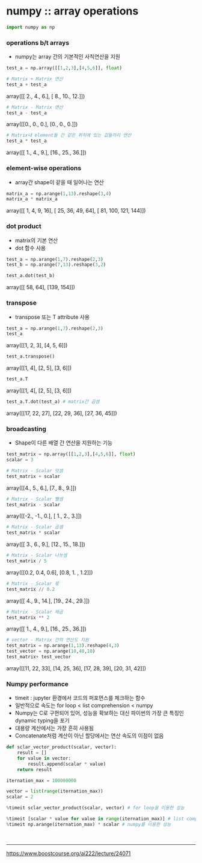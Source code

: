 # numpy :: array operations


```python
import numpy as np
```

### operations b/t arrays

- numpy는 array 간의 기본적인 사칙연산을 지원


```python
test_a = np.array([[1,2,3],[4,5,6]], float)
```


```python
# Matrix + Matrix 연산
test_a + test_a 
```




   array([[ 2.,  4.,  6.],
           [ 8., 10., 12.]])




```python
# Matrix - Matrix 연산
test_a - test_a 
```




   array([[0., 0., 0.],
           [0., 0., 0.]])




```python
# Matrix내 element들 간 같은 위치에 있는 값들끼리 연산
test_a * test_a 
```




   array([[ 1.,  4.,  9.],
           [16., 25., 36.]])



### element-wise operations

- array간 shape이 같을 때 일어나는 연산


```python
matrix_a = np.arange(1,13).reshape(3,4)
matrix_a * matrix_a
```




   array([[  1,   4,   9,  16],
           [ 25,  36,  49,  64],
           [ 81, 100, 121, 144]])



### dot product

- matrix의 기본 연산
- dot 함수 사용


```python
test_a = np.arange(1,7).reshape(2,3)
test_b = np.arange(7,13).reshape(3,2)
```


```python
test_a.dot(test_b)
```




   array([[ 58,  64],
           [139, 154]])



### transpose

- transpose 또는 T attribute 사용


```python
test_a = np.arange(1,7).reshape(2,3)
test_a
```




   array([[1, 2, 3],
           [4, 5, 6]])




```python
test_a.transpose()
```




   array([[1, 4],
           [2, 5],
           [3, 6]])




```python
test_a.T
```




   array([[1, 4],
           [2, 5],
           [3, 6]])




```python
test_a.T.dot(test_a) # matrix간 곱셈
```




   array([[17, 22, 27],
           [22, 29, 36],
           [27, 36, 45]])



### broadcasting

- Shape이 다른 배열 간 연산을 지원하는 기능


```python
test_matrix = np.array([[1,2,3],[4,5,6]], float)
scalar = 3
```


```python
# Matrix - Scalar 덧셈
test_matrix + scalar 
```




   array([[4., 5., 6.],
           [7., 8., 9.]])




```python
# Matrix - Scalar 뺄셈
test_matrix - scalar
```




   array([[-2., -1.,  0.],
           [ 1.,  2.,  3.]])




```python
# Matrix - Scalar 곱셈
test_matrix * scalar
```




   array([[ 3.,  6.,  9.],
           [12., 15., 18.]])




```python
# Matrix - Scalar 나눗셈
test_matrix / 5 
```




   array([[0.2, 0.4, 0.6],
           [0.8, 1. , 1.2]])




```python
# Matrix - Scalar 몫
test_matrix // 0.2 
```




   array([[ 4.,  9., 14.],
           [19., 24., 29.]])




```python
# Matrix - Scalar 제곱
test_matrix ** 2 
```




   array([[ 1.,  4.,  9.],
           [16., 25., 36.]])




```python
# vector - Matrix 간의 연산도 지원
test_matrix = np.arange(1,13).reshape(4,3)
test_vector = np.arange(10,40,10)
test_matrix+ test_vector
```




   array([[11, 22, 33],
           [14, 25, 36],
           [17, 28, 39],
           [20, 31, 42]])



### Numpy performance 

- timeit : jupyter 환경에서 코드의 퍼포먼스를 체크하는 함수
- 일반적으로 속도는 for loop < list comprehension < numpy
- Numpy는 C로 구현되어 있어, 성능을 확보하는 대신 파이썬의 가장 큰 특징인 dynamic typing을 포기
- 대용량 계산에서는 가장 흔히 사용됨
- Concatenate처럼 계산이 아닌 할당에서는 연산 속도의 이점이 없음


```python
def sclar_vector_product(scalar, vector):
    result = []
    for value in vector:
        result.append(scalar * value)
    return result 

iternation_max = 100000000

vector = list(range(iternation_max))
scalar = 2

%timeit sclar_vector_product(scalar, vector) # for loop을 이용한 성능
```


```python
%timeit [scalar * value for value in range(iternation_max)] # list comprehension을 이용한 성능
%timeit np.arange(iternation_max) * scalar # numpy를 이용한 성능
```

<br/>

***
https://www.boostcourse.org/ai222/lecture/24071